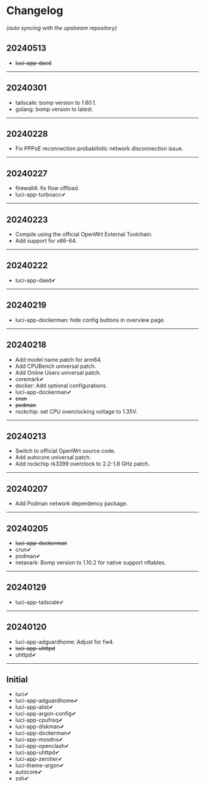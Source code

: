 # Changelog
###### (auto syncing with the upstream repository)

## 20240513
* ~~luci-app-daed~~

---

## 20240301
* tailscale: bomp version to 1.60.1.
* golang: bomp version to latest.

---

## 20240228
* Fix PPPoE reconnection probabilistic network disconnection issue.

---

## 20240227
* firewall4: fix flow offload.
* luci-app-turboacc✔

---

## 20240223
* Compile using the official OpenWrt External Toolchain.
* Add support for x86-64.

---

## 20240222
* luci-app-daed✔

---

## 20240219
* luci-app-dockerman: hide config buttons in overview page.

---

## 20240218
* Add model name patch for arm64.
* Add CPUBench universal patch.
* Add Online Users universal patch.
* coremark✔
* docker: Add optional configurations.
* luci-app-dockerman✔
* ~~crun~~
* ~~podman~~
* rockchip: set CPU overclocking voltage to 1.35V.

---

## 20240213
* Switch to official OpenWrt source code.
* Add autocore universal patch.
* Add rockchip rk3399 overclock to 2.2-1.8 GHz patch.

---

## 20240207
* Add Podman network dependency package.

---

## 20240205
* ~~luci-app-dockerman~~
* crun✔
* podman✔
* netavark: Bomp version to 1.10.2 for native support nftables.

---

## 20240129
* luci-app-tailscale✔

---

## 20240120
* luci-app-adguardhome: Adjust for fw4.
* ~~luci-app-uhttpd~~
* uhttpd✔

---

## Initial
* luci✔
* luci-app-adguardhome✔
* luci-app-alist✔
* luci-app-argon-config✔
* luci-app-cpufreq✔
* luci-app-diskman✔
* luci-app-dockerman✔
* luci-app-mosdns✔
* luci-app-openclash✔
* luci-app-uhttpd✔
* luci-app-zerotier✔
* luci-theme-argon✔
* autocore✔
* zsh✔
